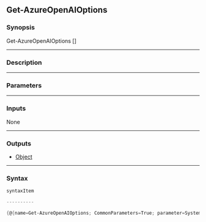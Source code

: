 Get-AzureOpenAIOptions
----------------------




### Synopsis

Get-AzureOpenAIOptions [<CommonParameters>]




---


### Description


---


### Parameters


---


### Inputs
None




---


### Outputs
* [Object](https://learn.microsoft.com/en-us/dotnet/api/System.Object)






---


### Syntax
```PowerShell
syntaxItem
```
```PowerShell
----------
```
```PowerShell
{@{name=Get-AzureOpenAIOptions; CommonParameters=True; parameter=System.Object[]}}
```
